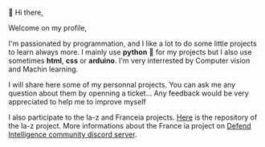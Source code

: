   👋 Hi there,

  Welcome on my profile,

  I'm passionated by programmation, and I like a lot to do some little projects to learn always more.
  I mainly use **__python__** 🐍 for my projects but I also use sometimes **__html__**, **__css__** or **__arduino__**.
  I'm very interrested by Computer vision and Machin learning.

  I will share here some of my personnal projects. You can ask me any question about them by openning a ticket... Any feedback would be very appreciated to help me to improve myself

  I also participate to the Ia-z and Franceia projects. [Here](https://github.com/ia-z/ia-z) is the repository of the Ia-z project. More informations about the France ia project on [Defend Intelligence community discord server](https://discord.gg/URt5a5dCTt).
